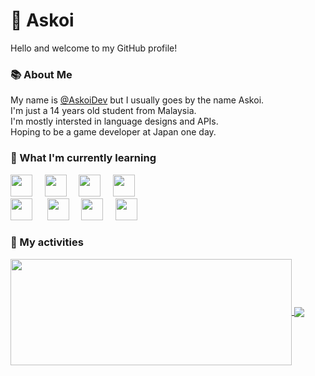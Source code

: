 # 👋 Askoi
Hello and welcome to my GitHub profile!

### 📚 About Me
My name is [@AskoiDev](https://github.com/AskoiDev/ 'AskoiDev') but I usually goes by the name Askoi.\
I'm just a 14 years old student from Malaysia.\
I'm mostly intersted in language designs and APIs.\
Hoping to be a game developer at Japan one day.

### 🧠 What I'm currently learning
<img src="https://cdn.jsdelivr.net/gh/devicons/devicon@latest/icons/javascript/javascript-original.svg" width="35px">&nbsp;&nbsp;&nbsp;&nbsp;
<img src="https://cdn.jsdelivr.net/gh/devicons/devicon@latest/icons/html5/html5-plain.svg" width="35px">&nbsp;&nbsp;&nbsp;&nbsp;
<img src="https://cdn.jsdelivr.net/gh/devicons/devicon@latest/icons/css3/css3-plain.svg" width="35px">&nbsp;&nbsp;&nbsp;&nbsp;
<img src="https://cdn.jsdelivr.net/gh/devicons/devicon@latest/icons/python/python-original.svg" width="35px">&nbsp;&nbsp;&nbsp;&nbsp;\
<img src="https://cdn.jsdelivr.net/gh/devicons/devicon@latest/icons/nodejs/nodejs-original.svg" width="35px">&nbsp;&nbsp;&nbsp;&nbsp;&nbsp;
<img src="https://cdn.jsdelivr.net/gh/devicons/devicon@latest/icons/cplusplus/cplusplus-original.svg" width="35px">&nbsp;&nbsp;&nbsp;&nbsp;
<img src="https://cdn.jsdelivr.net/gh/devicons/devicon@latest/icons/rust/rust-plain.svg" width="35px">&nbsp;&nbsp;&nbsp;&nbsp;
<img src="https://cdn.jsdelivr.net/gh/devicons/devicon@latest/icons/typescript/typescript-plain.svg" width="35px">&nbsp;&nbsp;&nbsp;&nbsp;

### 🏁 My activities
<a href="https://github.com/AskoiDev/">
  <img width=450 height=170 align="center" src="https://github-readme-stats.vercel.app/api?username=AskoiDev&theme=dark&show_icons=true&bg_color=0D1117&hide_border=true" />
</a>
<a href="https://github.com/AskoiDev/">
  <img align="center" src="https://github-readme-stats.vercel.app/api/top-langs/?username=AskoiDev&theme=dark&layout=compact&bg_color=0D1117&hide_border=true" />
</a>
